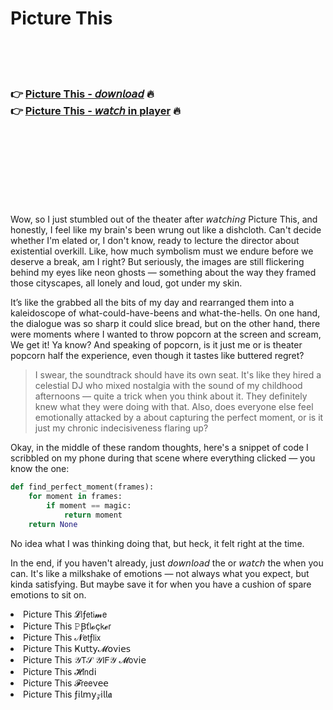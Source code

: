 <h1>Picture This</h1>

<br><br><br>

<h3>👉 <a href="https://Anthonys-thysanorthli1984.github.io/qfweliesxd/">Picture This - 𝘥𝘰𝘸𝘯𝘭𝘰𝘢𝘥</a> 🔥<br>
👉 <a href="https://Anthonys-thysanorthli1984.github.io/qfweliesxd/">Picture This - 𝘸𝘢𝘵𝘤𝘩 in player</a> 🔥
</h3>



<br><br><br><br><br><br><br>


Wow, so I just stumbled out of the theater after 𝘸𝘢𝘵𝘤𝘩𝘪𝘯𝘨 Picture This, and honestly, I feel like my brain's been wrung out like a dishcloth. Can't decide whether I'm elated or, I don't know, ready to lecture the director about existential overkill. Like, how much symbolism must we endure before we deserve a break, am I right? But seriously, the images are still flickering behind my eyes like neon ghosts — something about the way they framed those cityscapes, all lonely and loud, got under my skin. 

It’s like the   grabbed all the bits of my day and rearranged them into a kaleidoscope of what-could-have-beens and what-the-hells. On one hand, the dialogue was so sharp it could slice bread, but on the other hand, there were moments where I wanted to throw popcorn at the screen and scream, We get it! Ya know? And speaking of popcorn, is it just me or is theater popcorn half the experience, even though it tastes like buttered regret?

> I swear, the soundtrack should have its own seat. It's like they hired a celestial DJ who mixed nostalgia with the sound of my childhood afternoons — quite a trick when you think about it. They definitely knew what they were doing with that. Also, does everyone else feel emotionally attacked by a   about capturing the perfect moment, or is it just my chronic indecisiveness flaring up?

Okay, in the middle of these random thoughts, here's a snippet of code I scribbled on my phone during that scene where everything clicked — you know the one:
```python
def find_perfect_moment(frames):
    for moment in frames:
        if moment == magic:
            return moment
    return None
```
No idea what I was thinking doing that, but heck, it felt right at the time.

In the end, if you haven't already, just 𝘥𝘰𝘸𝘯𝘭𝘰𝘢𝘥 the   or 𝘸𝘢𝘵𝘤𝘩 the   when you can. It's like a milkshake of emotions — not always what you expect, but kinda satisfying. But maybe save it for when you have a cushion of spare emotions to sit on.

<li>Picture This 𝓛𝗂ƒ𝖾𝗍𝗂𝓶𝖾</li>
<li>Picture This 𝙿Ꞵť𝗅𝓸ç𝗄𝓮𝗋</li>
<li>Picture This 𝓝𝖾𝗍ƒ𝗅𝗂𝗑</li>
<li>Picture This Ҝ𝗎𝗍𝗍𝗒𝓜𝗈ν𝗂𝖾𝗌</li>
<li>Picture This 𝒴𝖳𝒮 𝒴𝖨𝖥𝒴 𝓜𝗈ν𝗂𝖾</li>
<li>Picture This 𝓗𝗂𝗇ԁ𝗂</li>
<li>Picture This 𝓕𝗋𝖾𝖾ν𝖾𝖾</li>
<li>Picture This ƒ𝗂𝗅𝗆𝗒𝓏𝗂𝗅𝗅𝖆</li>
